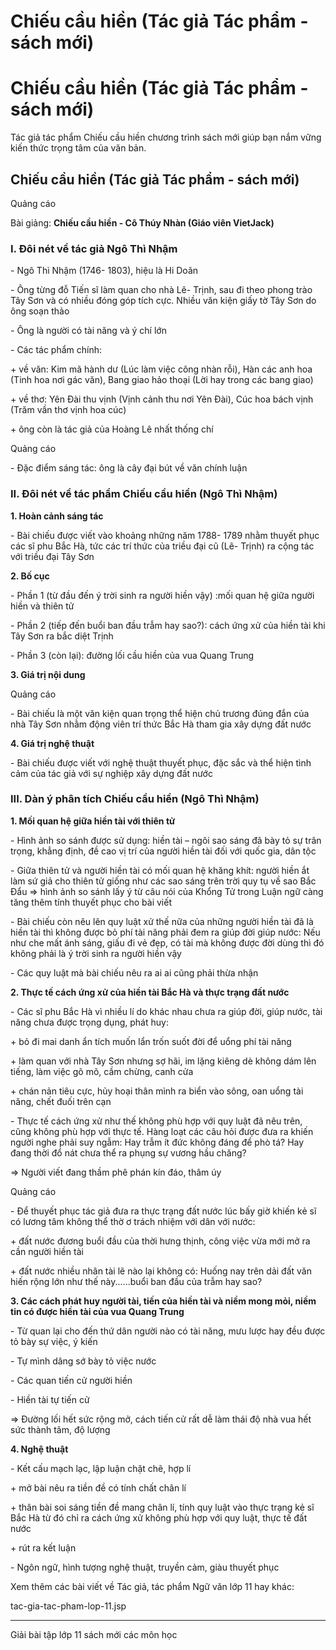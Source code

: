 # Chiếu cầu hiền (Tác giả Tác phẩm - sách mới)

# Chiếu cầu hiền (Tác giả Tác phẩm - sách mới)

Tác giả tác phẩm Chiếu cầu hiền chương trình sách mới giúp bạn nắm vững kiến thức trọng tâm của văn bản.

## Chiếu cầu hiền (Tác giả Tác phẩm - sách mới)

Quảng cáo

Bài giảng: **Chiếu cầu hiền - Cô Thúy Nhàn (Giáo viên VietJack)**

### I. Đôi nét về tác giả Ngô Thì Nhậm

\- Ngô Thì Nhậm (1746- 1803), hiệu là Hi Doãn 

\- Ông từng đỗ Tiến sĩ làm quan cho nhà Lê- Trịnh, sau đi theo phong trào Tây Sơn và có nhiều đóng góp tích cực. Nhiều văn kiện giấy tờ Tây Sơn do ông soạn thảo 

\- Ông là người có tài năng và ý chí lớn 

\- Các tác phẩm chính: 

\+ về văn: Kim mã hành dư (Lúc làm việc công nhàn rỗi), Hàn các anh hoa (Tinh hoa nơi gác văn), Bang giao hảo thoại (Lời hay trong các bang giao) 

\+ về thơ: Yên Đài thu vịnh (Vịnh cảnh thu nơi Yên Đài), Cúc hoa bách vịnh (Trăm vần thơ vịnh hoa cúc) 

\+ ông còn là tác giả của Hoàng Lê nhất thống chí 

Quảng cáo

\- Đặc điểm sáng tác: ông là cây đại bút về văn chính luận 

### II. Đôi nét về tác phẩm Chiếu cầu hiền (Ngô Thì Nhậm)

**1\. Hoàn cảnh sáng tác**

\- Bài chiếu được viết vào khoảng những năm 1788- 1789 nhằm thuyết phục các sĩ phu Bắc Hà, tức các trí thức của triều đại cũ (Lê- Trịnh) ra cộng tác với triều đại Tây Sơn 

**2\. Bố cục**

\- Phần 1 (từ đầu đến ý trời sinh ra người hiền vậy) :mối quan hệ giữa người hiền và thiên tử 

\- Phần 2 (tiếp đến buổi ban đầu trẫm hay sao?): cách ứng xử của hiền tài khi Tây Sơn ra bắc diệt Trịnh 

\- Phần 3 (còn lại): đường lối cầu hiền của vua Quang Trung 

**3\. Giá trị nội dung**

Quảng cáo

\- Bài chiếu là một văn kiện quan trọng thể hiện chủ trương đúng đắn của nhà Tây Sơn nhằm động viên trí thức Bắc Hà tham gia xây dựng đất nước 

**4\. Giá trị nghệ thuật**

\- Bài chiếu được viết với nghệ thuật thuyết phục, đặc sắc và thể hiện tình cảm của tác giả với sự nghiệp xây dựng đất nước 

### III. Dàn ý phân tích Chiếu cầu hiền (Ngô Thì Nhậm)

**1\. Mối quan hệ giữa hiền tài với thiên tử**

\- Hình ảnh so sánh được sử dụng: hiền tài – ngôi sao sáng đã bày tỏ sự trân trọng, khẳng định, đề cao vị trí của người hiền tài đối với quốc gia, dân tộc 

\- Giữa thiên tử và người hiền tài có mối quan hệ khăng khít: người hiền ắt làm sứ giả cho thiên tử giống như các sao sáng trên trời quy tụ về sao Bắc Đẩu ⇒ hình ảnh so sánh lấy ý từ câu nói của Khổng Tử trong Luận ngữ càng tăng thêm tính thuyết phục cho bài viết 

\- Bài chiếu còn nêu lên quy luật xử thế nữa của những người hiền tài đã là hiền tài thì không được bỏ phí tài năng phải đem ra giúp đời giúp nước: Nếu như che mất ánh sáng, giấu đi vẻ đẹp, có tài mà không được đời dùng thì đó không phải là ý trời sinh ra người hiền vậy 

\- Các quy luật mà bài chiếu nêu ra ai ai cũng phải thừa nhận 

**2\. Thực tế cách ứng xử của hiền tài Bắc Hà và thực trạng đất nước**

\- Các sĩ phu Bắc Hà vì nhiều lí do khác nhau chưa ra giúp đời, giúp nước, tài năng chưa được trọng dụng, phát huy: 

\+ bỏ đi mai danh ẩn tích muốn lẩn trốn suốt đời để uổng phí tài năng 

\+ làm quan với nhà Tây Sơn nhưng sợ hãi, im lặng kiêng dè không dám lên tiếng, làm việc gõ mõ, cầm chừng, canh cửa 

\+ chán nản tiêu cực, hủy hoại thân mình ra biển vào sông, oan uổng tài năng, chết đuối trên cạn 

\- Thực tế cách ứng xử như thế không phù hợp với quy luật đã nêu trên, cũng không phù hợp với thực tế. Hàng loạt các câu hỏi được đưa ra khiến người nghe phải suy ngẫm: Hay trẫm ít đức không đáng để phò tá? Hay đang thời đổ nát chưa thể ra phụng sự vương hầu chăng? 

⇒ Người viết đang thầm phê phán kín đáo, thâm úy 

Quảng cáo

\- Để thuyết phục tác giả đưa ra thực trạng đất nước lúc bấy giờ khiến kẻ sĩ có lương tâm không thể thờ ơ trách nhiệm với dân với nước: 

\+ đất nước đương buổi đầu của thời hưng thịnh, công việc vừa mới mở ra cần người hiền tài 

\+ đất nước nhiều nhân tài lẽ nào lại không có: Huống nay trên dải đất văn hiến rộng lớn như thế này......buổi ban đầu của trẫm hay sao? 

**3\. Các cách phát huy người tài, tiến của hiền tài và niềm mong mỏi, niềm tin có được hiền tài của vua Quang Trung**

\- Từ quan lại cho đến thứ dân người nào có tài năng, mưu lược hay đều được tỏ bày sự việc, ý kiến 

\- Tự mình dâng sớ bày tỏ việc nước 

\- Các quan tiến cử người hiền 

\- Hiền tài tự tiến cử 

⇒ Đường lối hết sức rộng mở, cách tiến cử rất dễ làm thái độ nhà vua hết sức thành tâm, độ lượng 

**4\. Nghệ thuật**

\- Kết cấu mạch lạc, lập luận chặt chẽ, hợp lí 

\+ mở bài nêu ra tiền đề có tính chất chân lí 

\+ thân bài soi sáng tiền đề mang chân lí, tính quy luật vào thực trạng kẻ sĩ Bắc Hà từ đó chỉ ra cách ứng xử không phù hợp với quy luật, thực tế đất nước 

\+ rút ra kết luận 

\- Ngôn ngữ, hình tượng nghệ thuật, truyền cảm, giàu thuyết phục 

Xem thêm các bài viết về Tác giả, tác phẩm Ngữ văn lớp 11 hay khác:

tac-gia-tac-pham-lop-11.jsp

* * *

Giải bài tập lớp 11 sách mới các môn học
